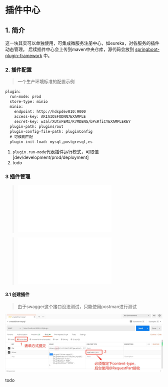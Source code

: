 # 插件中心

## 1. 简介
这一块其实可以单独使用，可集成微服务注册中心，如eureka，对各服务的插件动态管理。
后续插件中心会上传到maven中央仓库，源代码会放到
[springboot-plugin-framework](https://github.com/codingdebugallday/springboot-plugin-framework-parent) 中。

### 2. 插件配置

> 一个生产环境标准的配置示例

```
plugin:
  run-mode: prod
  store-type: minio
  minio:
    endpoint: http://hdspdev010:9000
    access-key: AKIAIOSFODNN7EXAMPLE
    secret-key: wJalrXUtnFEMI/K7MDENG/bPxRfiCYEXAMPLEKEY
  plugin-path: plugins/out
  plugin-config-file-path: pluginConfig
  # 可模糊匹配
  plugin-init-load: mysql,postgresql,es
```

1. ```plugin.run-mode```代表插件运行模式，可取值[dev/development/prod/deployment]
2. todo

### 3 插件管理

> ![插件表sql文件](sql/plugin.sql)

> ![插件数据源表sql文件](sql/plugin_datasource.sql)

#### 3.1 创建插件

> 由于swagger这个接口没法测试，只能使用postman进行测试

![image](images/plugin-core/plugin-create.jpg)

todo
